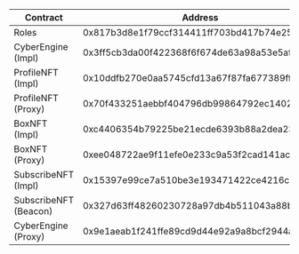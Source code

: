 | Contract              | Address                                    | Etherscan                                                                       |
| --------------------- | ------------------------------------------ | ------------------------------------------------------------------------------- |
| Roles                 | 0x817b3d8e1f79ccf314411ff703bd417b74e2523a | https://rinkeby.etherscan.io/address/0x817b3d8e1f79ccf314411ff703bd417b74e2523a |
| CyberEngine (Impl)    | 0x3ff5cb3da00f422368f6f674de63a98a53e5af2a | https://rinkeby.etherscan.io/address/0x3ff5cb3da00f422368f6f674de63a98a53e5af2a |
| ProfileNFT (Impl)     | 0x10ddfb270e0aa5745cfd13a67f87fa677389ff75 | https://rinkeby.etherscan.io/address/0x10ddfb270e0aa5745cfd13a67f87fa677389ff75 |
| ProfileNFT (Proxy)    | 0x70f433251aebbf404796db99864792ec14024f4d | https://rinkeby.etherscan.io/address/0x70f433251aebbf404796db99864792ec14024f4d |
| BoxNFT (Impl)         | 0xc4406354b79225be21ecde6393b88a2dea233032 | https://rinkeby.etherscan.io/address/0xc4406354b79225be21ecde6393b88a2dea233032 |
| BoxNFT (Proxy)        | 0xee048722ae9f11efe0e233c9a53f2cad141acf51 | https://rinkeby.etherscan.io/address/0xee048722ae9f11efe0e233c9a53f2cad141acf51 |
| SubscribeNFT (Impl)   | 0x15397e99ce7a510be3e193471422ce4216cdd959 | https://rinkeby.etherscan.io/address/0x15397e99ce7a510be3e193471422ce4216cdd959 |
| SubscribeNFT (Beacon) | 0x327d63ff48260230728a97db4b511043a88b9f26 | https://rinkeby.etherscan.io/address/0x327d63ff48260230728a97db4b511043a88b9f26 |
| CyberEngine (Proxy)   | 0x9e1aeab1f241ffe89cd9d44e92a9a8bcf2944ac6 | https://rinkeby.etherscan.io/address/0x9e1aeab1f241ffe89cd9d44e92a9a8bcf2944ac6 |
